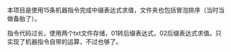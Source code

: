 本项目是使用15条机器指令完成中缀表达式求值，文件夹也包括冒泡排序（当时当做备胎了）。

指令代码过长，使用两个txt文件存储，01转后缀表达式，02后缀表达式求值。只实现了机器指令自带的运算，不过也够了。
